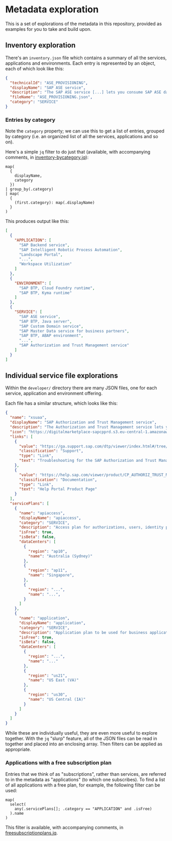 # Metadata exploration

This is a set of explorations of the metadata in this repository, provided as examples for you to take and build upon.

## Inventory exploration

There's an `inventory.json` file which contains a summary of all the services, applications and environments. Each entry is represented by an object, each of which look like this:

```json
{
  "technicalId": "ASE_PROVISIONING",
  "displayName": "SAP ASE service",
  "description": "The SAP ASE service [...] lets you consume SAP ASE databases [...]",
  "fileName": "ASE_PROVISIONING.json",
  "category": "SERVICE"
}
```

### Entries by category

Note the `category` property; we can use this to get a list of entries, grouped by category (i.e. an organized list of all the services, applications and so on). 

Here's a simple `jq` filter to do just that (available, with accompanying comments, in [inventory-bycategory.jq](inventory-bycategory.jq)):

```jq
map(
  {
    displayName,
    category
  })
| group_by(.category)
| map(
  {
    (first.category): map(.displayName)
  }
)
```

This produces output like this:

```json
[
  {
    "APPLICATION": [
      "SAP Backend service",
      "SAP Intelligent Robotic Process Automation",
      "Landscape Portal",
      "...",
      "Workspace Utilization"
    ]
  },
  {
    "ENVIRONMENT": [
      "SAP BTP, Cloud Foundry runtime",
      "SAP BTP, Kyma runtime"
    ]
  },
  {
    "SERVICE": [
      "SAP ASE service",
      "SAP BTP, Java server",
      "SAP Custom Domain service",
      "SAP Master Data service for business partners",
      "SAP BTP, ABAP environment",
      "...",
      "SAP Authorization and Trust Management service"
    ]
  }
]
```

## Individual service file explorations

Within the `developer/` directory there are many JSON files, one for each service, application and environment offering. 

Each file has a similar structure, which looks like this:

```json
{
  "name": "xsuaa",
  "displayName": "SAP Authorization and Trust Management service",
  "description": "The Authorization and Trust Management service lets you manage user authorizations and trust to identity providers. Identity providers are the user base for applications. You can use an identity authentication tenant, an SAP on-premise system, or a custom corporate identity provider. User authorizations are managed using technical roles at the application level, which can be aggregated into business-level groups and role collections for large-scale cloud scenarios.",
  "icon": "https://digitalmarketplace-sapcpprd.s3.eu-central-1.amazonaws.com/qhOUIp9iQuuZD0CGAj8r2DME9MZRx7WhXS7efiK0J4ANcpnn__hC2WCzr63CS093.svg",
  "links": [
    {
      "value": "https://ga.support.sap.com/dtp/viewer/index.html#/tree/2212/actions/28290",
      "classification": "Support",
      "type": "Link",
      "text": "Troubleshooting for the SAP Authorization and Trust Management Service"
    },
    {
      "value": "https://help.sap.com/viewer/product/CP_AUTHORIZ_TRUST_MNG/Cloud/en-US",
      "classification": "Documentation",
      "type": "Link",
      "text": "Help Portal Product Page"
    }
  ],
  "servicePlans": [
    {
      "name": "apiaccess",
      "displayName": "apiaccess",
      "category": "SERVICE",
      "description": "Access plan for authorizations, users, identity providers, and API endpoints",
      "isFree": true,
      "isBeta": false,
      "dataCenters": [
        {
          "region": "ap10",
          "name": "Australia (Sydney)"
        },
        {
          "region": "ap11",
          "name": "Singapore",
        },
        {
          "region": "...",
          "name": "...",
        }
      ]
    },
    {
      "name": "application",
      "displayName": "application",
      "category": "SERVICE",
      "description": "Application plan to be used for business applications",
      "isFree": true,
      "isBeta": false,
      "dataCenters": [
        {
          "region": "...",
          "name": "..."
        },
        {
          "region": "us21",
          "name": "US East (VA)"
        },
        {
          "region": "us30",
          "name": "US Central (IA)"
        }
      ]
    }
  ]
}
```

While these are individually useful, they are even more useful to explore together. With the `jq` "slurp" feature, all of the JSON files can be read in together and placed into an enclosing array. Then filters can be applied as appropriate. 


### Applications with a free subscription plan

Entries that we think of as "subscriptions", rather than services, are referred to in the metadata as "applications" (to which one subscribes). To find a list of all applications with a free plan, for example, the following filter can be used:

```jq
map(
  select(
    any(.servicePlans[]; .category == "APPLICATION" and .isFree)
  ).name
)
```

This filter is available, with accompanying comments, in [freesubscriptionplans.jq](freesubscriptionplans.jq).
